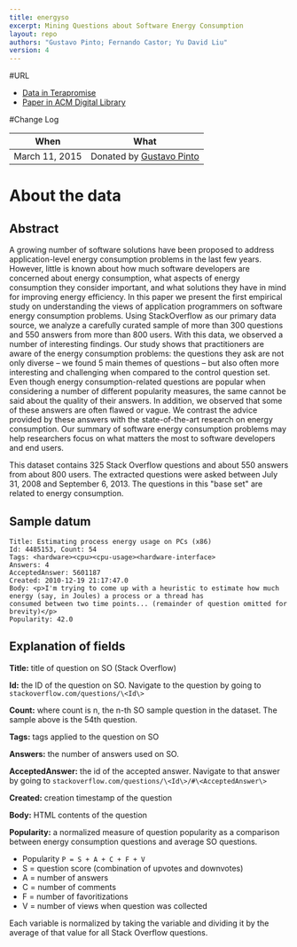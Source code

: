 ```yaml
---
title: energyso
excerpt: Mining Questions about Software Energy Consumption
layout: repo
authors: "Gustavo Pinto; Fernando Castor; Yu David Liu"
version: 4
---
```


#URL

  * [Data in Terapromise](https://terapromise.csc.ncsu.edu:8443/svn/repo/green-mining/energyso)
  * [Paper in ACM Digital Library](http://dl.acm.org/citation.cfm?id=2597110)

#Change Log

When | What
---- | ----
March 11, 2015 | Donated by [Gustavo Pinto](/repo/people/data-donors/promise4.html)

# About the data

## Abstract
A growing number of software solutions have been proposed to address application-level energy consumption problems in the last few years. However, little is known about how much software developers are concerned about energy consumption, what aspects of energy consumption they consider important, and what solutions they have in mind for improving energy efficiency. In this paper we present the first empirical study on understanding the views of application programmers on software energy consumption problems. Using StackOverflow as our primary data source, we analyze a carefully curated sample of more than 300 questions and 550 answers from more than 800 users. With this data, we observed a number of interesting findings. Our study shows that practitioners are aware of the energy consumption problems: the questions they ask are not only diverse – we found 5 main themes of questions – but also often more interesting and challenging when compared to the control question set. Even though energy consumption-related questions are popular when considering a number of different popularity measures, the same cannot be said about the quality of their answers. In addition, we observed that some of these answers are often flawed or vague. We contrast the advice provided by these answers with the state-of-the-art research on energy consumption. Our summary of software energy consumption problems may help researchers focus on what matters the most to software developers and end users.

This dataset contains 325 Stack Overflow questions and about 550 answers from about 800 users. The extracted questions were asked between July 31, 2008 and September 6, 2013. The questions in this "base set" are related to energy consumption.

## Sample datum
```
Title: Estimating process energy usage on PCs (x86)
Id: 4485153, Count: 54
Tags: <hardware><cpu><cpu-usage><hardware-interface>
Answers: 4
AcceptedAnswer: 5601187
Created: 2010-12-19 21:17:47.0
Body: <p>I'm trying to come up with a heuristic to estimate how much energy (say, in Joules) a process or a thread has 
consumed between two time points... (remainder of question omitted for brevity)</p> 
Popularity: 42.0
```

## Explanation of fields
**Title:** title of question on SO (Stack Overflow)

**Id:** the ID of the question on SO. Navigate to the question by going to `stackoverflow.com/questions/\<Id\>`

**Count:** where count is n, the n-th SO sample question in the dataset. The sample above is the 54th question.

**Tags:** tags applied to the question on SO

**Answers:** the number of answers used on SO.

**AcceptedAnswer:** the id of the accepted answer. Navigate to that answer by going to `stackoverflow.com/questions/\<Id\>/#\<AcceptedAnswer\>`

**Created:** creation timestamp of the question

**Body:** HTML contents of the question

**Popularity:** a normalized measure of question popularity as a comparison between energy consumption questions and average SO questions.

* Popularity `P = S + A + C + F + V`
* S = question score (combination of upvotes and downvotes)
* A = number of answers
* C = number of comments
* F = number of favoritizations
* V = number of views when question was collected

Each variable is normalized by taking the variable and dividing it by the average of that value for all Stack Overflow questions.
